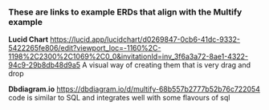 ### These are links to example ERDs that align with the Multify example

**Lucid Chart**
https://lucid.app/lucidchart/d0269847-0cb6-41dc-9332-5422265fe806/edit?viewport_loc=-1160%2C-1198%2C2300%2C1069%2C0_0&invitationId=inv_3f6a3a72-8ae1-4322-94c9-29b8db48d9a5
A visual way of creating them that is very drag and drop

**Dbdiagram.io**
https://dbdiagram.io/d/multify-68b557b2777b52b76c722054
code is similar to SQL and integrates well with some flavours of sql